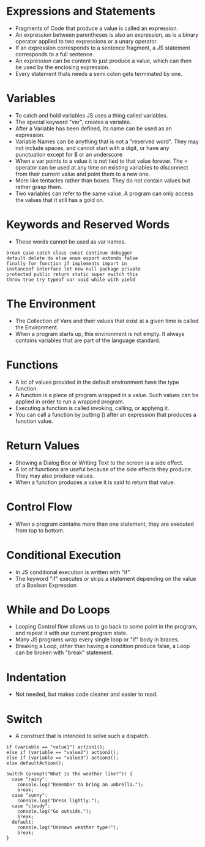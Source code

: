 # Expressions and Statements
- Fragments of Code that produce a value is called an expression.
- An expression between parentheses is also an expression, as is a binary operator applied to two expressions or a unary operator.
- If an expression corresponds to a sentence fragment, a JS statement corresponds to a full sentence.
- An expression can be content to just produce a value, which can then be used by the enclosing expression.
- Every statement thats needs a semi colon gets terminated by one.

# Variables
- To catch and hold variables JS uses a thing called variables.
- The special keyword "var", creates a variable.
- After a Variable has been defined, its name can be used as an expression.
- Variable Names can be anything that is not a "reserved word". They may not include spaces, and cannot start with a digit, or have any punctuation except for $ or an underscore
- When a var points to a value it is not tied to that value forever. The = operator can be used at any time on existing variables to disconnect from their current value and point them to a new one.
- More like tentacles rather than boxes. They do not contain values but rather grasp them.
- Two variables can refer to the same value. A program can only access the values that it still has a gold on.

# Keywords and Reserved Words
- These words cannot be used as var names.
````
break case catch class const continue debugger
default delete do else enum export extends false
finally for function if implements import in
instanceof interface let new null package private
protected public return static super switch this
throw true try typeof var void while with yield
````

# The Environment
- The Collection of Vars and their values that exist at a given time is called the Environment.
- When a program starts up, this environment is not empty. It always contains variables that are part of the language standard.

# Functions
- A lot of values provided in the default environment have the type function.
- A function is a piece of program wrapped in a value. Such values can be applied in order to run a wrapped program.
- Executing a function is called invoking, calling, or applying it.
- You can call a function by putting () after an expression that produces a function value.

# Return Values
- Showing a Dialog Box or Writing Text to the screen is a side effect.
- A lot of functions are useful because of the side effects they produce. They may also produce values.
- When a function produces a value it is said to return that value.

# Control Flow
- When a program contains more than one statement, they are executed from top to bottom.

# Conditional Execution
- In JS conditional execution is written with "if"
- The keyword "if" executes or skips a statement depending on the value of a Boolean Expression

# While and Do Loops
- Looping Control flow allows us to go back to some point in the program, and repeat it with our current program state.
- Many JS programs wrap every single loop or "if" body in braces.
- Breaking a Loop, other than having a condition produce false, a Loop can be broken with "break" statement.

# Indentation
- Not needed, but makes code cleaner and easier to read.

# Switch
- A construct that is intended to solve such a dispatch.
````
if (variable == "value1") action1();
else if (variable == "value2") action2();
else if (variable == "value3") action3();
else defaultAction();
````

````
switch (prompt("What is the weather like?")) {
  case "rainy":
    console.log("Remember to bring an umbrella.");
    break;
  case "sunny":
    console.log("Dress lightly.");
  case "cloudy":
    console.log("Go outside.");
    break;
  default:
    console.log("Unknown weather type!");
    break;
}
````
